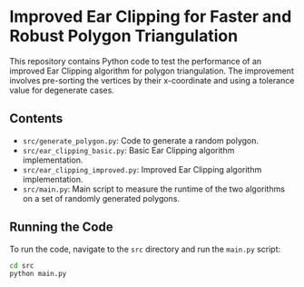 # Improved Ear Clipping for Faster and Robust Polygon Triangulation

This repository contains Python code to test the performance of an improved Ear Clipping algorithm for polygon triangulation. The improvement involves pre-sorting the vertices by their x-coordinate and using a tolerance value for degenerate cases.

## Contents

- `src/generate_polygon.py`: Code to generate a random polygon.
- `src/ear_clipping_basic.py`: Basic Ear Clipping algorithm implementation.
- `src/ear_clipping_improved.py`: Improved Ear Clipping algorithm implementation.
- `src/main.py`: Main script to measure the runtime of the two algorithms on a set of randomly generated polygons.

## Running the Code

To run the code, navigate to the `src` directory and run the `main.py` script:

```bash
cd src
python main.py
